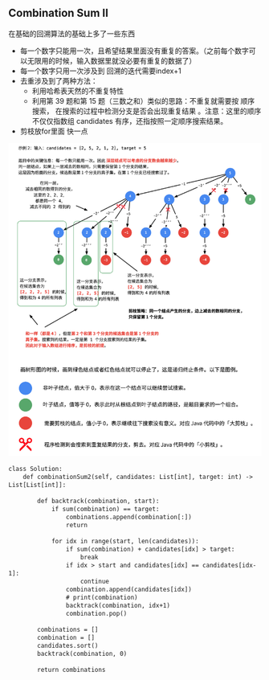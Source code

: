 ## Combination Sum II


在基础的回溯算法的基础上多了一些东西
- 每一个数字只能用一次，且希望结果里面没有重复的答案。（之前每个数字可以无限用的时候，输入数据里就没必要有重复的数据了）
- 每一个数字只用一次涉及到 回溯的迭代需要index+1
- 去重涉及到了两种方法：
  - 利用哈希表天然的不重复特性
  - 利用第 39 题和第 15 题（三数之和）类似的思路：不重复就需要按 顺序 搜索， 在搜索的过程中检测分支是否会出现重复结果 。注意：这里的顺序不仅仅指数组 candidates 有序，还指按照一定顺序搜索结果。
- 剪枝放for里面 快一点
  

![Example](example.png)

```
class Solution:
    def combinationSum2(self, candidates: List[int], target: int) -> List[List[int]]:

        def backtrack(combination, start):
            if sum(combination) == target:
                combinations.append(combination[:])
                return

            for idx in range(start, len(candidates)):
                if sum(combination) + candidates[idx] > target:
                    break
                if idx > start and candidates[idx] == candidates[idx-1]:
                    continue
                combination.append(candidates[idx])
                # print(combination)
                backtrack(combination, idx+1)
                combination.pop()

        combinations = []
        combination = []
        candidates.sort()
        backtrack(combination, 0)

        return combinations
```
